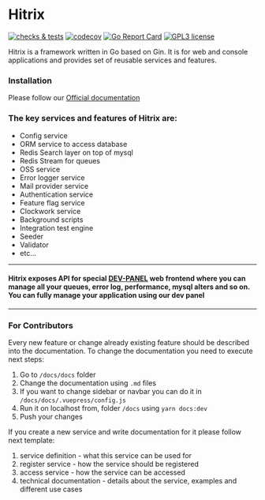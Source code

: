 # Hitrix

[![checks & tests](https://github.com/coretrix/hitrix/actions/workflows/main.yml/badge.svg)](https://github.com/coretrix/hitrix/actions)
[![codecov](https://codecov.io/gh/coretrix/hitrix/branch/main/graph/badge.svg)](https://codecov.io/gh/coretrix/hitrix)
[![Go Report Card](https://goreportcard.com/badge/github.com/coretrix/hitrix)](https://goreportcard.com/report/github.com/coretrix/hitrix)
[![GPL3 license](https://img.shields.io/badge/license-GPL3-brightgreen.svg)](https://opensource.org/licenses/GPL-3.0)

Hitrix is a framework written in Go based on Gin. 
 It is for web and console applications and provides set of reusable services and features.

### Installation
Please follow our [Official documentation](https://coretrix.github.io/hitrix/)


### The key services and features of Hitrix are:
- Config service
- ORM service to access database
- Redis Search layer on top of mysql 
- Redis Stream for queues
- OSS service
- Error logger service
- Mail provider service
- Authentication service
- Feature flag service
- Clockwork service
- Background scripts
- Integration test engine
- Seeder
- Validator
- etc...

------------

#### Hitrix exposes API for special [DEV-PANEL](https://github.com/coretrix/dev-frontend) web frontend where you can manage all your queues, error log, performance, mysql alters and so on. You can fully manage your application using our dev panel

------------
### For Contributors
Every new feature or change already existing feature should be described into the documentation.
To change the documentation you need to execute next steps:

1. Go to `/docs/docs` folder
2. Change the documentation using `.md` files
3. If you want to change sidebar or navbar you can do it in `/docs/docs/.vuepress/config.js`
4. Run it on localhost from, folder `/docs` using `yarn docs:dev`
5. Push your changes

If you create a new service and write documentation for it please follow next template:
1. service definition - what this service can be used for
2. register service - how the service should be registered
3. access service - how the service can be accessed
4. technical documentation - details about the service, examples and different use cases
